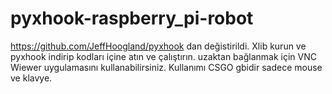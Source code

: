 # pyxhook-raspberry_pi-robot
https://github.com/JeffHoogland/pyxhook dan değistirildi.
Xlib kurun ve pyxhook indirip kodları içine atın ve çalıştırın.
uzaktan bağlanmak için VNC Wiewer uygulamasını kullanabilirsiniz.
Kullanımı CSGO gbidir sadece mouse ve klavye.
